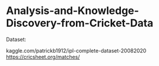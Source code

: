 # Analysis-and-Knowledge-Discovery-from-Cricket-Data
Dataset:

kaggle.com/patrickb1912/ipl-complete-dataset-20082020
https://cricsheet.org/matches/

